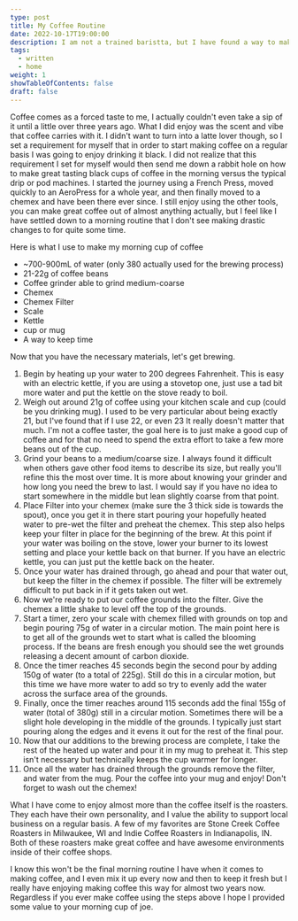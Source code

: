 ```yaml
---
type: post
title: My Coffee Routine
date: 2022-10-17T19:00:00
description: I am not a trained baristta, but I have found a way to make my morning coffee in a way that works prefectly for me.  A hobby that I started during the pandemic has become an essential part of my morning routine.
tags:
  - written
  - home
weight: 1
showTableOfContents: false
draft: false
---
```

Coffee comes as a forced taste to me, I actually couldn't even take a sip of it until a little over three years ago. What I did enjoy was the scent and vibe that coffee carries with it. I didn't want to turn into a latte lover though, so I set a requirement for myself that in order to start making coffee on a regular basis I was going to enjoy drinking it black. I did not realize that this requirement I set for myself would then send me down a rabbit hole on how to make great tasting black cups of coffee in the morning versus the typical drip or pod machines. I started the journey using a French Press, moved quickly to an AeroPress for a whole year, and then finally moved to a chemex and have been there ever since. I still enjoy using the other tools, you can make great coffee out of almost anything actually, but I feel like I have settled down to a morning routine that I don't see making drastic changes to for quite some time.

Here is what I use to make my morning cup of coffee
- ~700-900mL of water (only 380 actually used for the brewing process)
- 21-22g of coffee beans
- Coffee grinder able to grind medium-coarse
- Chemex
- Chemex Filter
- Scale
- Kettle
- cup or mug
- A way to keep time

Now that you have the necessary materials, let's get brewing.
1.  Begin by heating up your water to 200 degrees Fahrenheit. This is easy with an electric kettle, if you are using a stovetop one, just use a tad bit more water and put the kettle on the stove ready to boil.
2. Weigh out around 21g of coffee using your kitchen scale and cup (could be you drinking mug). I used to be very particular about being exactly 21, but I've found that if I use 22, or even 23 It really doesn't matter that much. I'm not a coffee taster, the goal here is to just make a good cup of coffee and for that no need to spend the extra effort to take a few more beans out of the cup.
3. Grind your beans to a medium/coarse size. I always found it difficult when others gave other food items to describe its size, but really you'll refine this the most over time. It is more about knowing your grinder and how long you need the brew to last. I would say if you have no idea to start somewhere in the middle but lean slightly coarse from that point.
4. Place Filter into your chemex (make sure the 3 thick side is towards the spout), once you get it in there start pouring your hopefully heated water to pre-wet the filter and preheat the chemex. This step also helps keep your filter in place for the beginning of the brew.
		At this point if your water was boiling on the stove, lower your burner to its lowest setting and place your kettle back on that burner. If you have an electric kettle, you can just put the kettle back on the heater.
5. Once your water has drained through, go ahead and pour that water out, but keep the filter in the chemex if possible. The filter will be extremely difficult to put back in if it gets taken out wet.
6. Now we're ready to put our coffee grounds into the filter. Give the chemex a little shake to level off the top of the grounds.
7. Start a timer, zero your scale with chemex filled with grounds on top and begin pouring 75g of water in a circular motion. The main point here is to get all of the grounds wet to start what is called the blooming process. If the beans are fresh enough you should see the wet grounds releasing a decent amount of carbon dioxide.
8. Once the timer reaches 45 seconds begin the second pour by adding 150g of water (to a total of 225g). Still do this in a circular motion, but this time we have more water to add so try to evenly add the water across the surface area of the grounds.
9. Finally, once the timer reaches around 115 seconds add the final 155g of water (total of 380g) still in a circular motion. Sometimes there will be a slight hole developing in the middle of the grounds. I typically just start pouring along the edges and it evens it out for the rest of the final pour.
10. Now that our additions to the brewing process are complete, I take the rest of the heated up water and pour it in my mug to preheat it. This step isn't necessary but technically keeps the cup warmer for longer.
11. Once all the water has drained through the grounds remove the filter, and water from the mug. Pour the coffee into your mug and enjoy!
		Don't forget to wash out the chemex!

What I have come to enjoy almost more than the coffee itself is the roasters. They each have their own personality, and I value the ability to support local business on a regular basis. A few of my favorites are Stone Creek Coffee Roasters in Milwaukee, WI and Indie Coffee Roasters in Indianapolis, IN. Both of these roasters make great coffee and have awesome environments inside of their coffee shops.

I know this won't be the final morning routine I have when it comes to making coffee, and I even mix it up every now and then to keep it fresh but I really have enjoying making coffee this way for almost two years now. Regardless if you ever make coffee using the steps above I hope I provided some value to your morning cup of joe.
